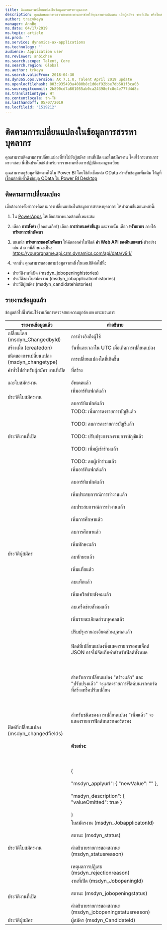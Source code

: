 ```yaml
---
title: ติดตามการเปลี่ยนแปลงในข้อมูลการสรรหาบุคลากร
description: คุณลักษณะการตรวจสอบกระบวนการช่วยให้คุณสามารถติดตาม เมื่อผู้สมัคร งานที่เปิด หรือใบสมัครงาน เปลี่ยนแปลงสำหรับการรายงานหรือการปฏิบัติตามกฎระเบียบ
author: tracykeya
manager: AnnBe
ms.date: 04/17/2019
ms.topic: article
ms.prod: ''
ms.service: dynamics-ax-applications
ms.technology: ''
audience: Application user
ms.reviewer: anbichse
ms.search.scope: Talent, Core
ms.search.region: Global
ms.author: trkeya
ms.search.validFrom: 2018-04-30
ms.dyn365.ops.version: AX 7.1.0, Talent April 2019 update
ms.openlocfilehash: 803c935493a4080b8c1d0ef92bbe7db601f3ca03
ms.sourcegitcommit: 2b890cd7a801055ab0ca24398efc8e4e777d4d8c
ms.translationtype: HT
ms.contentlocale: th-TH
ms.lasthandoff: 05/07/2019
ms.locfileid: "1519212"
---
```

# <a name="track-changes-in-recruiting-data"></a>ติดตามการเปลี่ยนแปลงในข้อมูลการสรรหาบุคลากร

คุณสามารถติดตามการเปลี่ยนแปลงที่ทำไปยังผู้สมัคร งานที่เปิด และใบสมัครงาน โดยใช้กระบวนการตรวจสอบ นี่เป็นประโยชน์สำหรับการรายงานหรือการปฏิบัติตามกฎระเบียบ

คุณสามารถดูข้อมูลที่ติดตามได้ใน Power BI โดยใช้ตัวเชื่อมต่อ OData สำหรับข้อมูลเพิ่มเติม ให้ดูที่ [เชื่อมต่อกับตัวดึงข้อมูล OData ใน Power BI Desktop](https://docs.microsoft.com/en-us/power-bi/desktop-connect-odata)

## <a name="track-changes"></a>ติดตามการเปลี่ยนแปลง
เมื่อต้องการตั้งค่าการติดตามการเปลี่ยนแปลงในข้อมูลการสรรหาบุคลากร ให้ทำตามขั้นตอนเหล่านี้:

1. ใน [PowerApps](https://web.powerapps.com) ให้เลือกสภาพแวดล้อมที่เหมาะสม

2. เลือก **การตั้งค่า** (ไอคอนเกียร์) เลือก **การกำหนดค่าขั้นสูง** และจากนั้น เลือก **ทรัพยากร** ภายใต้ **ทรัพยากรนักพัฒนา** 

3. บนหน้า **ทรัพยากรของนักพัฒนา** ให้คัดลอกค่าในฟิลด์ **ค่า Web API ของอินสแตนซ์** ตัวอย่างเช่น ค่าอาจมีลักษณะเป็น: https://yourorgname.api.crm.dynamics.com/api/data/v9.1/

4. จากนั้น คุณสามารถสอบถามข้อมูลจากหนึ่งในเอนทิตีต่อไปนี้:
  - ประวัติงานที่เปิด (msdyn_jobopeninghistories)
  - ประวัติของใบสมัครงาน (msdyn_jobapplicationhistories) 
  - ประวัติผู้สมัคร (msdyn_candidatehistories)

## <a name="data-reported"></a>รายงานข้อมูลแล้ว

ข้อมูลต่อไปนี้พร้อมใช้งานกับการตรวจสอบความถูกต้องของกระบวนการ

| รายงานข้อมูลแล้ว | คำอธิบาย |
| --- | --- |
| เปลี่ยนโดย (msdyn_ChangedbyId) | การอ้างอิงถึงผู้ใช้ |
| สร้างเมื่อ (createdon) |  วันที่และเวลาใน UTC เมื่อเกิดการเปลี่ยนแปลง |
| ชนิดของการเปลี่ยนแปลง (msdyn_changetype) | การเปลี่ยนแปลงใดที่เกิดขึ้น |
| ค่าทั่วไปสำหรับผู้สมัคร งานที่เปิด <br></br>และใบสมัครงาน | ที่สร้าง<br></br>อัพเดตแล้ว |
| ประวัติใบสมัครงาน | เพิ่มอาร์ทิแฟกต์แล้ว <br></br>ลบอาร์ทิแฟกต์แล้ว |
| ประวัติงานที่เปิด | TODO: เพิ่มการลงรายการบัญชีแล้ว <br></br>TODO: ลบการลงรายการบัญชีแล้ว <br></br>TODO: ปรับปรุงการลงรายการบัญชีแล้ว <br></br>TODO: เพิ่มผู้เข้าร่วมแล้ว <br></br>TODO: ลบผู้เข้าร่วมแล้ว |
| ประวัติผู้สมัคร | เพิ่มอาร์ทิแฟกต์แล้ว <br></br>ลบอาร์ทิแฟกต์แล้ว <br></br>เพิ่มประสบการณ์การทำงานแล้ว <br></br>ลบประสบการณ์การทำงานแล้ว <br></br>เพิ่มการศึกษาแล้ว <br></br>ลบการศึกษาแล้ว <br></br>เพิ่มทักษะแล้ว <br></br>ลบทักษะแล้ว <br></br>เพิ่มแท็กแล้ว <br></br>ลบแท็กแล้ว <br></br>เพิ่มเครือข่ายสังคมแล้ว <br></br>ลบเครือข่ายสังคมแล้ว <br></br>เพิ่มรายละเอียดส่วนบุคคลแล้ว <br></br>ปรับปรุงรายละเอียดส่วนบุคคลแล้ว<br></br> |
| ฟิลด์ที่เปลี่ยนแปลง (msdyn_changedfields) | ฟิลด์ที่เปลี่ยนแปลงซึ่งแสดงรายการออบเจ็กต์ JSON อาจไม่จัดเก็บค่าสำหรับฟิลด์ทั้งหมด<br></br><br></br>สำหรับการเปลี่ยนแปลง "สร้างแล้ว" และ "ปรับปรุงแล้ว" จะแสดงรายการฟิลด์บนเรกคอร์ดที่สร้างหรือปรับเปลี่ยน<br></br><br></br>สำหรับชนิดของการเปลี่ยนแปลง "เพิ่มแล้ว" จะแสดงรายการฟิลด์บนเรกคอร์ดรอง<br></br><br></br>**ตัวอย่าง:**<br></br><br></br>{<br></br>  "msdyn_applyurl": { "newValue": "" },<br></br>  "msdyn_description": { "valueOmitted": true } <br></br>} |
|ประวัติใบสมัครงาน | ใบสมัครงาน (msdyn_JobapplicatonId)<br></br>สถานะ (msdyn_status) <br></br>คำอธิบายรายการของสถานะ (msdyn_statusreason) <br></br>เหตุผลการปฏิเสธ (msdyn_rejectionreason) |
| ประวัติงานที่เปิด | งานที่เปิด (msdyn_JobopeningId) <br></br>สถานะ (msdyn_jobopeningstatus) <br></br>คำอธิบายรายการของสถานะ (msdyn_jobopeningstatusreason) |
| ประวัติผู้สมัคร | ผู้สมัคร (msdyn_CandidateId) |
